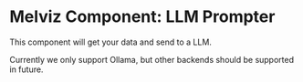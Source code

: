 # Melviz Component: LLM Prompter

This component will get your data and send to a LLM.

Currently we only support Ollama, but other backends should be supported in future.